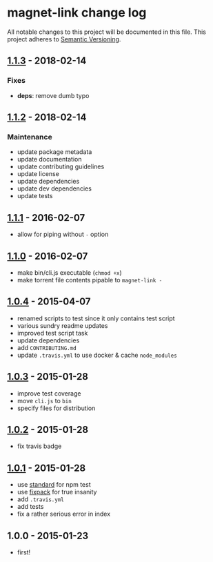 # magnet-link change log

All notable changes to this project will be documented in this file.
This project adheres to [Semantic Versioning](http://semver.org/).

## [1.1.3](https://github.com/ungoldman/magnet-link/compare/v1.1.2...v1.1.3) - 2018-02-14

### Fixes
* **deps**: remove dumb typo

## [1.1.2](https://github.com/ungoldman/magnet-link/compare/v1.1.1...v1.1.2) - 2018-02-14

### Maintenance

* update package metadata
* update documentation
* update contributing guidelines
* update license
* update dependencies
* update dev dependencies
* update tests

## [1.1.1] - 2016-02-07
* allow for piping without `-` option

## [1.1.0] - 2016-02-07
* make bin/cli.js executable (`chmod +x`)
* make torrent file contents pipable to `magnet-link -`

## [1.0.4] - 2015-04-07
* renamed scripts to test since it only contains test script
* various sundry readme updates
* improved test script task
* update dependencies
* add `CONTRIBUTING.md`
* update `.travis.yml` to use docker & cache `node_modules`

## [1.0.3] - 2015-01-28
* improve test coverage
* move `cli.js` to `bin`
* specify files for distribution

## [1.0.2] - 2015-01-28
* fix travis badge

## [1.0.1] - 2015-01-28
* use [standard](https://github.com/feross/standard) for npm test
* use [fixpack](https://github.com/henrikjoreteg/fixpack) for true insanity
* add `.travis.yml`
* add tests
* fix a rather serious error in index

## 1.0.0 - 2015-01-23
* first!

[1.1.1]: https://github.com/ungoldman/magnet-link/compare/v1.1.0...v1.1.1
[1.1.0]: https://github.com/ungoldman/magnet-link/compare/v1.0.4...v1.1.0
[1.0.4]: https://github.com/ungoldman/magnet-link/compare/v1.0.3...v1.0.4
[1.0.3]: https://github.com/ungoldman/magnet-link/compare/v1.0.2...v1.0.3
[1.0.2]: https://github.com/ungoldman/magnet-link/compare/v1.0.1...v1.0.2
[1.0.1]: https://github.com/ungoldman/magnet-link/compare/v1.0.0...v1.0.1
